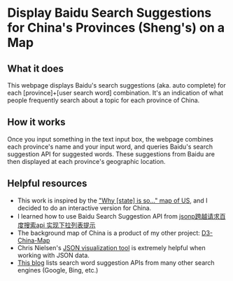 # Display Baidu Search Suggestions for China's Provinces (Sheng's) on a Map
## What it does
This webpage displays Baidu's search suggestions (aka. auto complete) for each [province]+[user search word] combination. It's an indication of what people frequently search about a topic for each province of China.
## How it works
Once you input something in the text input box, the webpage combines each province's name and your input word, and queries Baidu's search suggestion API for suggested words. These suggestions from Baidu are then displayed at each province's geographic location.  

## Helpful resources
- This work is inspired by the ["Why [state] is so..." map of US](https://io9.gizmodo.com/autocomplete-map-of-the-u-s-asks-why-your-state-is-so-1509284418), and I decided to do an interactive version for China.
- I learned how to use Baidu Search Suggestion API from [jsonp跨越请求百度搜索api 实现下拉列表提示](http://www.yaoguangkeji.com/a_obQ6O5G3.html)
- The background map of China is a product of my other project: [D3-China-Map](https://github.com/guozhenli/D3-China-map)
- Chris Nielsen's [JSON visualization tool](http://chris.photobooks.com/json/default.htm) is extremely helpful when working with JSON data.
- [This blog](http://www.cnblogs.com/woider/p/5805248.html) lists search word suggestion APIs from many other search engines (Google, Bing, etc.)

